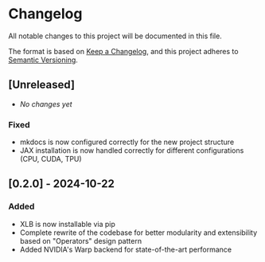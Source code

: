 # Changelog

All notable changes to this project will be documented in this file.

The format is based on [Keep a Changelog](https://keepachangelog.com/en/1.0.0/),
and this project adheres to [Semantic Versioning](https://semver.org/spec/v2.0.0.html).

## [Unreleased]
- _No changes yet_  <!-- Placeholder for future changes -->

### Fixed
-  mkdocs is now configured correctly for the new project structure
-  JAX installation is now handled correctly for different configurations (CPU, CUDA, TPU)

## [0.2.0] - 2024-10-22

### Added
- XLB is now installable via pip
- Complete rewrite of the codebase for better modularity and extensibility based on "Operators" design pattern
- Added NVIDIA's Warp backend for state-of-the-art performance
